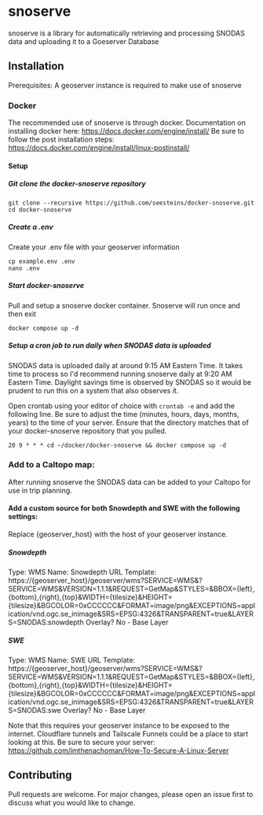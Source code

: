 # snoserve
snoserve is a library for automatically retrieving and processing SNODAS data and uploading it to a Goeserver Database

## Installation

Prerequisites: A geoserver instance is required to make use of snoserve

### Docker

The recommended use of snoserve is through docker.
Documentation on installing docker here: https://docs.docker.com/engine/install/
Be sure to follow the post installation steps: https://docs.docker.com/engine/install/linux-postinstall/
#### Setup
##### Git clone the docker-snoserve repository 
```
git clone --recursive https://github.com/seesteins/docker-snoserve.git
cd docker-snoserve
```
##### Create a .env
Create your .env file with your geoserver information
```
cp example.env .env
nano .env
```
##### Start docker-snoserve
Pull and setup a snoserve docker container. Snoserve will run once and then exit
```
docker compose up -d
```
##### Setup a cron job to run daily when SNODAS data is uploaded
SNODAS data is uploaded daily at around 9:15 AM Eastern Time. It takes time to process so I'd recommend running snoserve daily at 9:20 AM Eastern Time. Daylight savings time is observed by SNODAS so it would be prudent to run this on a system that also observes it.

Open crontab using  your editor of choice with `crontab -e` and add the following line. Be sure to adjust the time (minutes, hours, days, months, years) to the time of your server. Ensure that the directory matches that of your docker-snoserve repository that you pulled.
```
20 9 * * * cd ~/docker/docker-snoserve && docker compose up -d
```
### Add to a Caltopo map:
After running snoserve the SNODAS data can be added to your Caltopo for use in trip planning.
#### Add a custom source for both Snowdepth and SWE with the following settings:
Replace {geoserver_host} with the host of your geoserver instance.
##### Snowdepth
Type: WMS
Name: Snowdepth
URL Template: https://{geoserver_host}/geoserver/wms?SERVICE=WMS&?SERVICE=WMS&VERSION=1.1.1&REQUEST=GetMap&STYLES=&BBOX={left},{bottom},{right},{top}&WIDTH={tilesize}&HEIGHT={tilesize}&BGCOLOR=0xCCCCCC&FORMAT=image/png&EXCEPTIONS=application/vnd.ogc.se_inimage&SRS=EPSG:4326&TRANSPARENT=true&LAYERS=SNODAS:snowdepth
Overlay? No - Base Layer
##### SWE
Type: WMS
Name: SWE
URL Template: https://{geoserver_host}/geoserver/wms?SERVICE=WMS&?SERVICE=WMS&VERSION=1.1.1&REQUEST=GetMap&STYLES=&BBOX={left},{bottom},{right},{top}&WIDTH={tilesize}&HEIGHT={tilesize}&BGCOLOR=0xCCCCCC&FORMAT=image/png&EXCEPTIONS=application/vnd.ogc.se_inimage&SRS=EPSG:4326&TRANSPARENT=true&LAYERS=SNODAS:swe
Overlay? No - Base Layer

Note that this requires your geoserver instance to be exposed to the internet. Cloudflare tunnels and Tailscale Funnels could be a place to start looking at this. Be sure to secure your server: https://github.com/imthenachoman/How-To-Secure-A-Linux-Server
## Contributing

Pull requests are welcome. For major changes, please open an issue first
to discuss what you would like to change.
